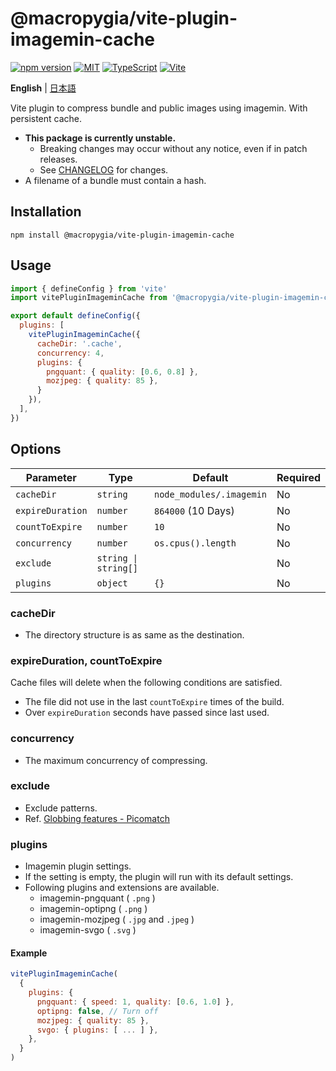 # @macropygia/vite-plugin-imagemin-cache

[![npm version](https://img.shields.io/npm/v/@macropygia/vite-plugin-imagemin-cache.svg?style=flat-square)](https://www.npmjs.com/package/@macropygia/vite-plugin-imagemin-cache)
[![MIT](https://img.shields.io/npm/l/@macropygia/vite-plugin-imagemin-cache?style=flat-square)](./LICENSE)
[![TypeScript](https://img.shields.io/badge/TypeScript-3178c6?style=flat-square&logo=typescript&logoColor=white)](https://www.typescriptlang.org/)
[![Vite](https://img.shields.io/badge/Vite-646cff?style=flat-square&logo=Vite&logoColor=white)](https://vitejs.dev)

**English** | [日本語](README.ja_JP.md)

Vite plugin to compress bundle and public images using imagemin. With persistent cache.

- **This package is currently unstable.**
    - Breaking changes may occur without any notice, even if in patch releases.
    - See [CHANGELOG](CHANGELOG.md) for changes.
- A filename of a bundle must contain a hash.

## Installation

```shell
npm install @macropygia/vite-plugin-imagemin-cache
```

## Usage

```js
import { defineConfig } from 'vite'
import vitePluginImageminCache from '@macropygia/vite-plugin-imagemin-cache'

export default defineConfig({
  plugins: [
    vitePluginImageminCache({
      cacheDir: '.cache',
      concurrency: 4,
      plugins: {
        pngquant: { quality: [0.6, 0.8] },
        mozjpeg: { quality: 85 },
      }
    }),
  ],
})
```

## Options

| Parameter        | Type                 | Default                  | Required |
| ---------------- | -------------------- | ------------------------ | -------- |
| `cacheDir`       | `string`             | `node_modules/.imagemin` | No       |
| `expireDuration` | `number`             | `864000` (10 Days)       | No       |
| `countToExpire`  | `number`             | `10`                     | No       |
| `concurrency`    | `number`             | `os.cpus().length`       | No       |
| `exclude`        | `string \| string[]` |                          | No       |
| `plugins`        | `object`             | `{}`                     | No       |

### cacheDir

- The directory structure is as same as the destination.

### expireDuration, countToExpire

Cache files will delete when the following conditions are satisfied.

- The file did not use in the last `countToExpire` times of the build.
- Over `expireDuration` seconds have passed since last used.

### concurrency

- The maximum concurrency of compressing.

### exclude

- Exclude patterns.
- Ref. [Globbing features - Picomatch](https://github.com/micromatch/picomatch#globbing-features)

### plugins

- Imagemin plugin settings.
- If the setting is empty, the plugin will run with its default settings.
- Following plugins and extensions are available.
    - imagemin-pngquant ( `.png` )
    - imagemin-optipng ( `.png` )
    - imagemin-mozjpeg ( `.jpg` and `.jpeg` )
    - imagemin-svgo ( `.svg` )

#### Example

```js
vitePluginImageminCache(
  {
    plugins: {
      pngquant: { speed: 1, quality: [0.6, 1.0] },
      optipng: false, // Turn off
      mozjpeg: { quality: 85 },
      svgo: { plugins: [ ... ] },
    },
  }
)
```
